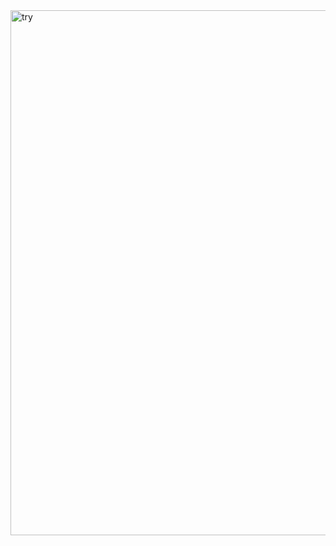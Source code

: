 <img width="840" alt="try" src="https://github.com/user-attachments/assets/76eeb508-e14c-44ef-ad2b-2f28bec88be7" />
